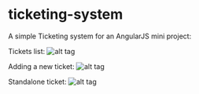# ticketing-system

A simple Ticketing system for an AngularJS mini project:



Tickets list:
![alt tag](http://i.imgur.com/WLNyiAw.png)



Adding a new ticket:
![alt tag](http://i.imgur.com/bY6NtR6.png)



Standalone ticket:
![alt tag](http://i.imgur.com/KfSryA4.png)
